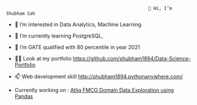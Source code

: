                                                           👋 Hi, I’m Shubham Sah
- 👀 I’m interested in Data Analytics, Machine Learning
- 🌱 I’m currently learning PostgreSQL,
- 💞️ I’m GATE qualified with 80 percentile in year 2021
- 👨‍💻 Look at my portfolio https://github.com/shubham1894/Data-Science-Portfolio
- 📫 Web development skill http://shubham1894.pythonanywhere.com/

- Currently working on : [Atliq FMCG Domain Data Exploration using Pandas](https://github.com/shubham1894/Data-Science-Portfolio/blob/main/Atliq%20FMCG%20Analysis/FMCG%20Domain%20Data%20Exploration.ipynb)

<!---
shubham1894/shubham1894 is a ✨ special ✨ repository because its `README.md` (this file) appears on your GitHub profile.
You can click the Preview link to take a look at your changes.
--->
